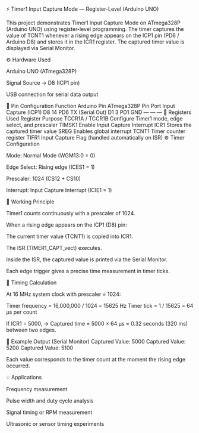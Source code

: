 ⚡ Timer1 Input Capture Mode — Register-Level (Arduino UNO)

This project demonstrates Timer1 Input Capture Mode on ATmega328P (Arduino UNO) using register-level programming.
The timer captures the value of TCNT1 whenever a rising edge appears on the ICP1 pin (PD6 / Arduino D8) and stores it in the ICR1 register.
The captured timer value is displayed via Serial Monitor.

⚙️ Hardware Used

Arduino UNO (ATmega328P)

Signal Source → D8 (ICP1 pin)

USB connection for serial data output

🔌 Pin Configuration
Function	Arduino Pin	ATmega328P Pin	Port
Input Capture (ICP1)	D8	14	PD6
TX (Serial Out)	D1	3	PD1
GND	—	—	—
🧩 Registers Used
Register	Purpose
TCCR1A / TCCR1B	Configure Timer1 mode, edge select, and prescaler
TIMSK1	Enable Input Capture Interrupt
ICR1	Stores the captured timer value
SREG	Enables global interrupt
TCNT1	Timer counter register
TIFR1	Input Capture Flag (handled automatically on ISR)
⚙️ Timer Configuration

Mode: Normal Mode (WGM13:0 = 0)

Edge Select: Rising edge (ICES1 = 1)

Prescaler: 1024 (CS12 + CS10)

Interrupt: Input Capture Interrupt (ICIE1 = 1)

🧠 Working Principle

Timer1 counts continuously with a prescaler of 1024.

When a rising edge appears on the ICP1 (D8) pin:

The current timer value (TCNT1) is copied into ICR1.

The ISR (TIMER1_CAPT_vect) executes.

Inside the ISR, the captured value is printed via the Serial Monitor.

Each edge trigger gives a precise time measurement in timer ticks.

📏 Timing Calculation

At 16 MHz system clock with prescaler = 1024:

Timer frequency = 16,000,000 / 1024 = 15625 Hz
Timer tick = 1 / 15625 = 64 µs per count


If ICR1 = 5000,
→ Captured time = 5000 × 64 µs = 0.32 seconds (320 ms) between two edges.

🧪 Example Output (Serial Monitor)
Captured Value: 5000
Captured Value: 5200
Captured Value: 5100


Each value corresponds to the timer count at the moment the rising edge occurred.

💡 Applications

Frequency measurement

Pulse width and duty cycle analysis

Signal timing or RPM measurement

Ultrasonic or sensor timing experiments
